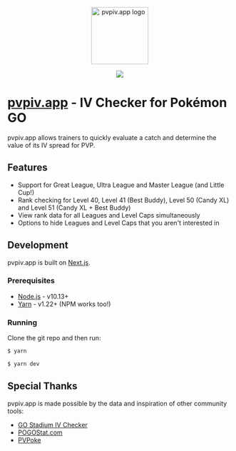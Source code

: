 <p align="center"><a href="https://pvpiv.app" target="_blank" rel="noopener noreferrer"><img width="128" src="https://pvpiv.app/logo.png" alt="pvpiv.app logo"></a></p>
                                                                                
<p align="center"><a href="https://github.com/jgmcelwain/pvpiv/releases"><img src="https://img.shields.io/badge/dynamic/json?color=34D399&label=Stable%20Version&query=version&url=https%3A%2F%2Fpvpiv.app%2Fapi%2Fversion&prefix=v&style=flat-square"></a></p>

# [pvpiv.app](https://pvpiv.app) - IV Checker for Pokémon GO

pvpiv.app allows trainers to quickly evaluate a catch and determine the value of its IV spread for PVP.

## Features

- Support for Great League, Ultra League and Master League (and Little Cup!)
- Rank checking for Level 40, Level 41 (Best Buddy), Level 50 (Candy XL) and Level 51 (Candy XL + Best Buddy)
- View rank data for all Leagues and Level Caps simultaneously
- Options to hide Leagues and Level Caps that you aren't interested in

## Development

pvpiv.app is built on [Next.js](https://nextjs.org/).

### Prerequisites

- [Node.js](https://nodejs.org) - v10.13+
- [Yarn](https://classic.yarnpkg.com/lang/en/) - v1.22+ (NPM works too!)

### Running

Clone the git repo and then run:

```bash
$ yarn
```

```bash
$ yarn dev
```

## Special Thanks

pvpiv.app is made possible by the data and inspiration of other community tools:

- [GO Stadium IV Checker](https://stadiumgaming.gg/rank-checker)
- [POGOStat.com](https://pogostat.com)
- [PVPoke](https://github.com/pvpoke/pvpoke)
